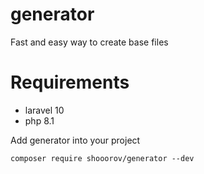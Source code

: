 # generator
Fast and easy way to create base files

# Requirements
- laravel 10
- php 8.1

Add generator into your project

```
composer require shooorov/generator --dev
```
